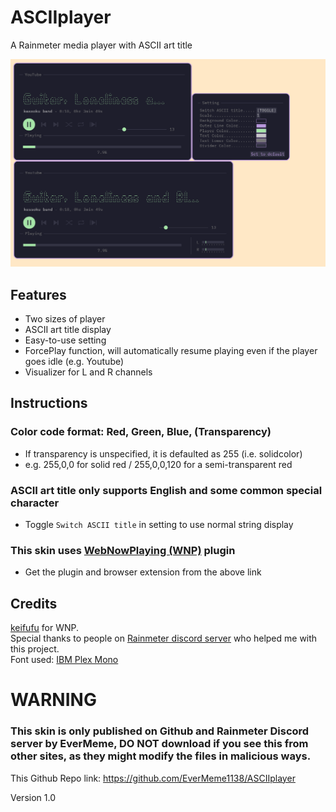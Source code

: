 # ASCIIplayer
A Rainmeter media player with ASCII art title

![image](https://github.com/EverMeme1138/ASCIIplayer/blob/main/image.png)

## Features
- Two sizes of player
- ASCII art title display
- Easy-to-use setting
- ForcePlay function, will automatically resume playing even if the player goes idle (e.g. Youtube)
- Visualizer for L and R channels

## Instructions
### Color code format: Red, Green, Blue, (Transparency)
- If transparency is unspecified, it is defaulted as 255 (i.e. solidcolor)
- e.g. 255,0,0 for solid red / 255,0,0,120 for a semi-transparent red
### ASCII art title only supports English and some common special character
- Toggle `Switch ASCII title` in setting to use normal string display
### This skin uses [WebNowPlaying (WNP)](https://wnp.keifufu.dev/) plugin
- Get the plugin and browser extension from the above link

## Credits
[keifufu](https://github.com/keifufu) for WNP. \
Special thanks to people on [Rainmeter discord server](https://discord.gg/rainmeter) who helped me with this project.\
Font used: [IBM Plex Mono](https://fonts.google.com/specimen/IBM+Plex+Mono)

# WARNING
### This skin is only published on Github and Rainmeter Discord server by EverMeme, DO NOT download if you see this from other sites, as they might modify the files in malicious ways.
This Github Repo link: https://github.com/EverMeme1138/ASCIIplayer

Version 1.0
